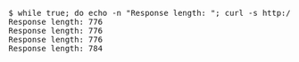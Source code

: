 #
<pre>
$ while true; do echo -n "Response length: "; curl -s http://exfiltrate.htb:35335/log | wc -c; sleep 10s; done
Response length: 776
Response length: 776
Response length: 776
Response length: 784
</pre>
